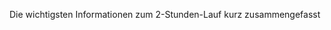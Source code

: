 ﻿---
menu: Technische Angaben
heading: Technische Angaben
order: 5
specs:
    - t: Teilnahme
      d: Alle sind willkommen, auch Gruppen.
    - t: Startgeld
      d: 10 Franken ab Jahrgang 2005
    - t: Start
      d: Der dezentrale Lauf kann vom Samstag, 11. September 2021, 6:00 Uhr bis Samstag, 18. September 2021, 15 Uhr gestartet werden. Der Lauf in der Oltner Innenstadt startet am Samstag, 18. September 2021 um 15 Uhr.
    - t: Ort
      d: Je nach Kategorie. Der dezentrale Lauf kann an einem beliebigen Ort absolviert werden. Der klassische Lauf startet auf der Kirchgasse in Olten.
    - t: Sponsorgeld
      d: |
        Du registrierst deine Sponsoren im Anmeldesystem. Wir senden jedem Sponsor eine E-Mail und fragen nach, ob das Sponsoring so passt. Wir teilen auch mit welches Fortbewegungsmittel du für den Lauf gewählt hast. Nach dem Lauf senden wir jedem Sponsoren und jeder Sponsorin direkt eine Rechnung. Das Ganze läuft per E-Mail.  Wenn du das Geld selber einziehen willst, gib deine eigene E-Mail-Adresse an. 
    - t: Einzahlungen
      d: |
        Ganz wichtig auch für deine Sponsoren: ausschliesslich den offiziellen Einzahlungsschein verwenden, der mit der Rechnung kommt. Nur so können wir die einbezahlten Gelder korrekt verbuchen und danach den Gruppen, die mit einem eigenen Projekt gelaufen sind, ihre 33&nbsp;% auszahlen.
    - t: T-Shirts
      d: Es gibt kein gratis T-Shirt mehr beim 2-Stunden-Lauf. Du kannst jedoch bei der Anmeldung Lauf-Shirt gleich mitbestellen. Wer sich bis zum 23. August anmeldet, erhält das T-Shirt noch vor dem Lauf.
    - t: Laufstrecke
      d: Der klassische Lauf findet auf einem Rundkurs von 1.7 km durch die Oltner Innenstadt statt.
    - t: Nachmeldungen
      d: Du kannst dich jederzeit Online für den 2-Stunden-Lauf anmelden. Nachmeldungen direkt Vorort am Samstag sind nicht möglich.
    - t: Organisation</dt>
      d: OK Oltner 2-Stunden-Lauf <info@o2h.ch>
---
Die wichtigsten Informationen zum 2-Stunden-Lauf kurz zusammengefasst